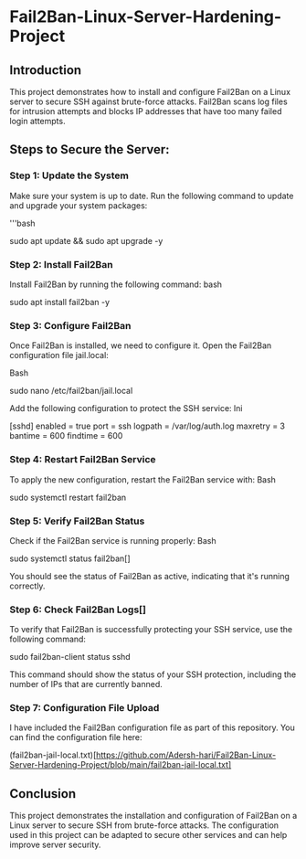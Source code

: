 # Fail2Ban-Linux-Server-Hardening-Project

## Introduction
This project demonstrates how to install and configure Fail2Ban on a Linux server to secure SSH against brute-force attacks. Fail2Ban scans log files for intrusion attempts and blocks IP addresses that have too many failed login attempts.

## Steps to Secure the Server:

### Step 1: Update the System
Make sure your system is up to date. Run the following command to update and upgrade your system packages:

'''bash


sudo apt update && sudo apt upgrade -y

### Step 2: Install Fail2Ban

Install Fail2Ban by running the following command:
bash


sudo apt install fail2ban -y

### Step 3: Configure Fail2Ban

Once Fail2Ban is installed, we need to configure it. Open the Fail2Ban configuration file jail.local:

Bash


sudo nano /etc/fail2ban/jail.local

Add the following configuration to protect the SSH service:
lni


[sshd]
enabled = true
port    = ssh
logpath = /var/log/auth.log
maxretry = 3
bantime = 600
findtime = 600

### Step 4: Restart Fail2Ban Service

To apply the new configuration, restart the Fail2Ban service with:
Bash


sudo systemctl restart fail2ban

### Step 5: Verify Fail2Ban Status

Check if the Fail2Ban service is running properly:
Bash


sudo systemctl status fail2ban[]

You should see the status of Fail2Ban as active, indicating that it's running correctly.

### Step 6: Check Fail2Ban Logs[]

To verify that Fail2Ban is successfully protecting your SSH service, use the following command:

sudo fail2ban-client status sshd

This command should show the status of your SSH protection, including the number of IPs that are currently banned.

### Step 7: Configuration File Upload

I have included the Fail2Ban configuration file as part of this repository. You can find the configuration file here:

(fail2ban-jail-local.txt)[https://github.com/Adersh-hari/Fail2Ban-Linux-Server-Hardening-Project/blob/main/fail2ban-jail-local.txt]


## Conclusion

This project demonstrates the installation and configuration of Fail2Ban on a Linux server to secure SSH from brute-force attacks. The configuration used in this project can be adapted to secure other services and can help improve server security.
